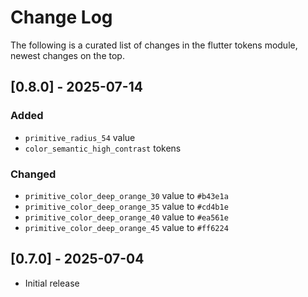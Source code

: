 # Change Log

The following is a curated list of changes in the flutter tokens module, newest changes on the top.

## [0.8.0] - 2025-07-14

### Added

- `primitive_radius_54` value
- `color_semantic_high_contrast` tokens

### Changed

- `primitive_color_deep_orange_30` value to `#b43e1a`
- `primitive_color_deep_orange_35` value to `#cd4b1e`
- `primitive_color_deep_orange_40` value to `#ea561e`
- `primitive_color_deep_orange_45` value to `#ff6224`

## [0.7.0] - 2025-07-04

- Initial release
